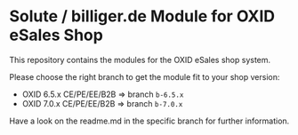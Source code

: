 #  Solute / billiger.de Module for OXID eSales Shop

This repository contains the modules for the OXID eSales shop system.

Please choose the right branch to get the module fit to your shop version:
* OXID 6.5.x CE/PE/EE/B2B => branch `b-6.5.x`
* OXID 7.0.x CE/PE/EE/B2B => branch `b-7.0.x`

Have a look on the readme.md in the specific branch for further information.